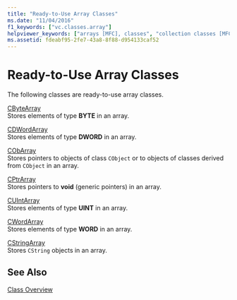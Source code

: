 ```yaml
---
title: "Ready-to-Use Array Classes"
ms.date: "11/04/2016"
f1_keywords: ["vc.classes.array"]
helpviewer_keywords: ["arrays [MFC], classes", "collection classes [MFC], arrays", "classes [MFC], array"]
ms.assetid: fdeabf95-2fe7-43a8-8f88-d954133caf52
---
```

# Ready-to-Use Array Classes

The following classes are ready-to-use array classes.

[CByteArray](../mfc/reference/cbytearray-class.md)<br/>
Stores elements of type **BYTE** in an array.

[CDWordArray](../mfc/reference/cdwordarray-class.md)<br/>
Stores elements of type **DWORD** in an array.

[CObArray](../mfc/reference/cobarray-class.md)<br/>
Stores pointers to objects of class `CObject` or to objects of classes derived from `CObject` in an array.

[CPtrArray](../mfc/reference/cptrarray-class.md)<br/>
Stores pointers to **void** (generic pointers) in an array.

[CUIntArray](../mfc/reference/cuintarray-class.md)<br/>
Stores elements of type **UINT** in an array.

[CWordArray](../mfc/reference/cwordarray-class.md)<br/>
Stores elements of type **WORD** in an array.

[CStringArray](../mfc/reference/cstringarray-class.md)<br/>
Stores `CString` objects in an array.

## See Also

[Class Overview](../mfc/class-library-overview.md)


